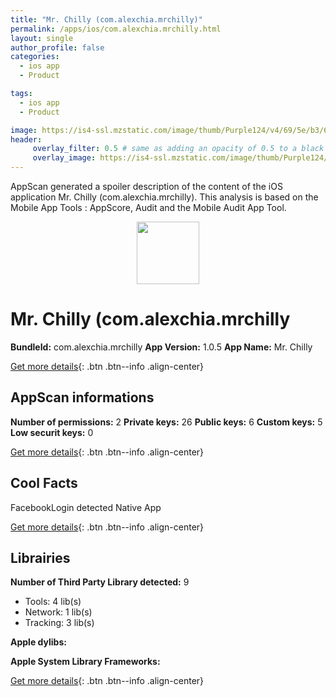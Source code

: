 ```yaml
---
title: "Mr. Chilly (com.alexchia.mrchilly)"
permalink: /apps/ios/com.alexchia.mrchilly.html
layout: single
author_profile: false
categories: 
  - ios app 
  - Product 

tags: 
  - ios app 
  - Product 

image: https://is4-ssl.mzstatic.com/image/thumb/Purple124/v4/69/5e/b3/695eb37b-8d90-82cb-0a56-10174bbfad6e/AppIcon-0-1x_U007emarketing-0-0-85-220-5.png/512x512bb.jpg
header: 
     overlay_filter: 0.5 # same as adding an opacity of 0.5 to a black background
     overlay_image: https://is4-ssl.mzstatic.com/image/thumb/Purple124/v4/69/5e/b3/695eb37b-8d90-82cb-0a56-10174bbfad6e/AppIcon-0-1x_U007emarketing-0-0-85-220-5.png/512x512bb.jpg
---
```

AppScan generated a spoiler description of the content of the iOS application Mr. Chilly (com.alexchia.mrchilly). This analysis is based on the Mobile App Tools : AppScore, Audit and the Mobile Audit App Tool.

  
  
<div style="text-align: center;"><img src="https://is4-ssl.mzstatic.com/image/thumb/Purple124/v4/69/5e/b3/695eb37b-8d90-82cb-0a56-10174bbfad6e/AppIcon-0-1x_U007emarketing-0-0-85-220-5.png/512x512bb.jpg" width="100" height="100"></div>  
  
# Mr. Chilly (com.alexchia.mrchilly

**BundleId:** com.alexchia.mrchilly
**App Version:** 1.0.5
**App Name:** Mr. Chilly


[Get more details](/pricing.html){: .btn .btn--info .align-center}  
  
## AppScan informations 

**Number of permissions:** 2
**Private keys:** 26
**Public keys:** 6
**Custom keys:** 5
**Low securit keys:** 0
  
[Get more details](/pricing.html){: .btn .btn--info .align-center}

## Cool Facts

FacebookLogin detected
Native App
  
[Get more details](/pricing.html){: .btn .btn--info .align-center}

## Librairies 
**Number of Third Party Library detected:** 9
- Tools: 4 lib(s)
- Network: 1 lib(s)
- Tracking: 3 lib(s)

**Apple dylibs:**


**Apple System Library Frameworks:**


  
[Get more details](/pricing.html){: .btn .btn--info .align-center}

